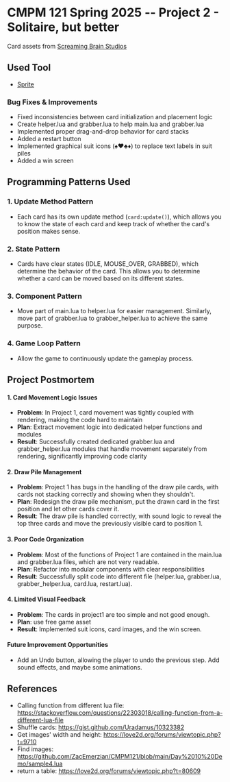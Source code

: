 # CMPM 121 Spring 2025 -- Project 2 - Solitaire, but better

Card assets from [Screaming Brain Studios](https://screamingbrainstudios.itch.io/poker-pack)
## Used Tool
- [Sprite](https://www.piskelapp.com/p/create/sprite/)

### Bug Fixes & Improvements
- Fixed inconsistencies between card initialization and placement logic
- Create helper.lua and grabber.lua to help main.lua and grabber.lua
- Implemented proper drag-and-drop behavior for card stacks
- Added a restart button
- Implemented graphical suit icons (♠️♥️♣️♦️) to replace text labels in suit piles
- Added a win screen

## Programming Patterns Used


### 1. Update Method Pattern
- Each card has its own update method (`card:update()`), which allows you to know the state of each card and keep track of whether the card's position makes sense.

### 2. State Pattern
- Cards have clear states (IDLE, MOUSE_OVER, GRABBED), which determine the behavior of the card. This allows you to determine whether a card can be moved based on its different states.

### 3. Component Pattern
- Move part of main.lua to helper.lua for easier management. Similarly, move part of grabber.lua to grabber_helper.lua to achieve the same purpose.

### 4. Game Loop Pattern
- Allow the game to continuously update the gameplay process.

## Project Postmortem
#### 1. Card Movement Logic Issues
- **Problem**: In Project 1, card movement was tightly coupled with rendering, making the code hard to maintain
- **Plan**: Extract movement logic into dedicated helper functions and modules
- **Result**: Successfully created dedicated grabber.lua and grabber_helper.lua modules that handle movement separately from rendering, significantly improving code clarity

#### 2. Draw Pile Management
- **Problem**: Project 1 has bugs in the handling of the draw pile cards, with cards not stacking correctly and showing when they shouldn't.
- **Plan**: Redesign the draw pile mechanism, put the drawn card in the first position and let other cards cover it.
- **Result**: The draw pile is handled correctly, with sound logic to reveal the top three cards and move the previously visible card to position 1.

#### 3. Poor Code Organization
- **Problem**: Most of the functions of Project 1 are contained in the main.lua and grabber.lua files, which are not very readable.
- **Plan**: Refactor into modular components with clear responsibilities
- **Result**: Successfully split code into different file (helper.lua, grabber.lua, grabber_helper.lua, card.lua, restart.lua).

#### 4. Limited Visual Feedback
- **Problem**: The cards in project1 are too simple and not good enough.
- **Plan**: use free game asset
- **Result**: Implemented suit icons, card images, and the win screen.

#### Future Improvement Opportunities
- Add an Undo button, allowing the player to undo the previous step. Add sound effects, and maybe some animations.

## References
- Calling function from different lua file: https://stackoverflow.com/questions/22303018/calling-function-from-a-different-lua-file
- Shuffle cards: https://gist.github.com/Uradamus/10323382
- Get images' width and height: https://love2d.org/forums/viewtopic.php?t=9710
- Find images: https://github.com/ZacEmerzian/CMPM121/blob/main/Day%2010%20Demo/sample4.lua
- return a table: https://love2d.org/forums/viewtopic.php?t=80609